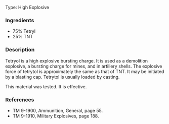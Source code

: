 Type: High Explosive

### Ingredients

* 75% Tetryl
* 25% TNT

### Description

Tetryol is a high explosive bursting charge. It is used as
a demolition explosive, a bursting charge for mines, and
in artillery shells. The explosive force of tetrytol is
approximately the same as that of TNT. It may be initiated
by a blasting cap. Tetrytol is usually loaded by casting.

This material was tested. It is effective.

### References

* TM 9-1900, Ammunition, General, page 55.
* TM 9-1910, Military Explosives, page 188.